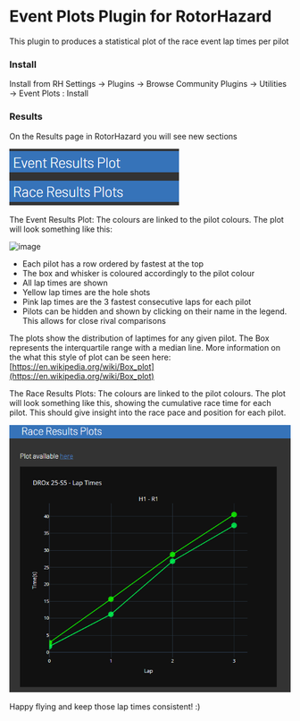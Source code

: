 # Event Plots Plugin for RotorHazard
This plugin to produces a statistical plot of the race event lap times per pilot

 
### Install
Install from RH Settings -> Plugins -> Browse Community Plugins -> Utilities -> Event Plots : Install

<!--### Setup
Please ensure that under "Classes And Types" in the RH settings, the round type is set to "Count races per heat"

![image](https://github.com/jrwrodgers/event_plots/blob/main/assets/Round_type.png)
-->


### Results
On the Results page in RotorHazard you will see new sections

![image](https://github.com/jrwrodgers/event_plots/blob/main/assets/Panels.png)

The Event Results Plot:
The colours are linked to the pilot colours. The plot will look something like this:

![image](https://github.com/jrwrodgers/event_plots/blob/main/assets/event_plot.png)

- Each pilot has a row ordered by fastest at the top
- The box and whisker is coloured accordingly to the pilot colour
- All lap times are shown
- Yellow lap times are the hole shots
- Pink lap times are the 3 fastest consecutive laps for each pilot
- Pilots can be hidden and shown by clicking on their name in the legend. This allows for close rival comparisons

The plots show the distribution of laptimes for any given pilot. The Box represents the interquartile range with a median line. More information on the what this style of plot can be seen here:
[https://en.wikipedia.org/wiki/Box_plot](https://en.wikipedia.org/wiki/Box_plot)

The Race Results Plots:
The colours are linked to the pilot colours. The plot will look something like this, showing the cumulative race time for each pilot. This should give insight into the race pace and position for each pilot.

![image](https://github.com/jrwrodgers/event_plots/blob/main/assets/race_results_plot.png)


Happy flying and keep those lap times consistent! :)
